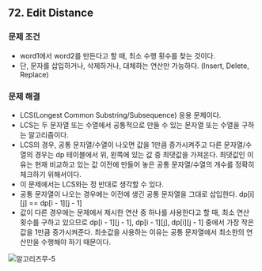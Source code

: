 ## 72. Edit Distance
### 문제 조건
- word1에서 word2를 만든다고 할 때, 최소 수행 횟수를 찾는 것이다.
- 단, 문자를 삽입하거나, 삭제하거나, 대체하는 연산만 가능하다. (Insert, Delete, Replace)
​
### 문제 해결
- LCS(Longest Common Substring/Subsequence) 응용 문제이다.
- LCS는 두 문자열 또는 수열에서 공통적으로 만들 수 있는 문자열 또는 수열을 구하는 알고리즘이다.
- LCS의 경우, 공통 문자열/수열이 나오면 값을 1만큼 증가시켜주고 다른 문자열/수열의 경우는 dp 테이블에서 위, 왼쪽에 있는 값 중 최댓값을 가져온다. 최댓값인 이유는 현재 비교하고 있는 값 이전에 만들어 놓은 공통 문자열/수열의 개수를 정확히 체크하기 위해서이다.
- 이 문제에서는 LCS와는 정 반대로 생각할 수 있다.
- 공통 문자열이 나오는 경우에는 이전에 생긴 공통 문자열을 그대로 삽입한다. dp[i][j] == dp[i - 1][j - 1]
- 값이 다른 경우에는 문제에서 제시한 연산 중 하나를 사용한다고 할 때, 최소 연산 횟수를 구하고 있으므로 dp[i - 1][j - 1], dp[i - 1][j], dp[i][j - 1] 중에서 가장 작은 값을 1만큼 증가시켜준다. 최솟값을 사용하는 이유는 공통 문자열에서 최소한의 연산만을 수행해야 하기 때문이다.

![알고리즈무-5](https://user-images.githubusercontent.com/79316402/221418789-9d91207e-3b31-4d23-9ac5-e7b837c2d557.jpg)
